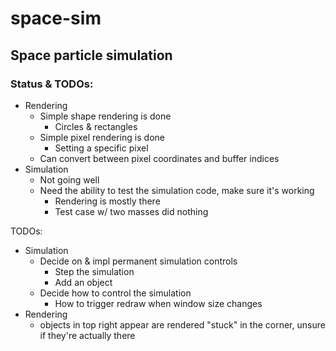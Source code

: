 # space-sim
Space particle simulation
-----
### Status & TODOs:
- Rendering
  - Simple shape rendering is done
    - Circles & rectangles
  - Simple pixel rendering is done
    - Setting a specific pixel
  - Can convert between pixel coordinates and buffer indices
- Simulation
  - Not going well
  - Need the ability to test the simulation code, make sure it's working
    - Rendering is mostly there
    - Test case w/ two masses did nothing

TODOs:
- Simulation
  - Decide on & impl permanent simulation controls
    - Step the simulation
    - Add an object
  - Decide how to control the simulation
    - How to trigger redraw when window size changes
- Rendering
  -  objects in top right appear are rendered "stuck" in the corner, unsure if they're actually there